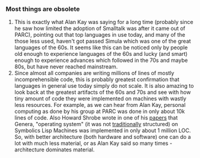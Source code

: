 ### Most things are obsolete

1. This is exactly what Alan Kay was saying for a long time (probably since he saw how limited the adoption of Smalltalk was after it came out of PARC), pointing out that top languages in use today, and many of the those less used, haven't got passed Simula which was one of the great languages of the 60s. It seems like this can be noticed only by people old enough to experience languages of the 60s and lucky (and smart) enough to experience advances which followed in the 70s and maybe 80s, but have never reached mainstream.
2. Since almost all companies are writing millions of lines of mostly incomprehensible code, this is probably greatest confirmation that languages in general use today simply do not scale. It is also amazing to look back at the greatest artifacts of the 60s and 70s and see with how tiny amount of code they were implemented on machines with wastly less resources. For example, as we can hear from Alan Kay, personal computing as done by his group at PARC was done in only about 10k lines of code. Also Howard Shrobe wrote in one of his [papers](https://dspace.mit.edu/bitstream/handle/1721.1/30447/MIT-CSAIL-TR-2004-006.pdf?sequence=2) that Genera, "operating system" (it was not [traditionally](http://lispm.de/genera-concepts) structured) on Symbolics Lisp Machines was implemented in only about 1 million LOC. So, with better architecture (both hardware and software) one can do a lot with much less material, or as Alan Kay said so many times - architecture dominates material.
